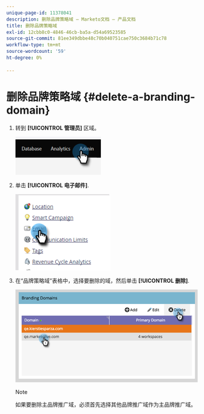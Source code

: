 ```yaml
---
unique-page-id: 11378041
description: 删除品牌策略域 — Marketo文档 — 产品文档
title: 删除品牌策略域
exl-id: 12cbb8c0-4846-46cb-ba5a-d54a69523585
source-git-commit: 81ee349dbbe48c70b040751cae750c3684b71c78
workflow-type: tm+mt
source-wordcount: '59'
ht-degree: 0%

---
```


# 删除品牌策略域 {#delete-a-branding-domain}

1. 转到 **[!UICONTROL 管理员]** 区域。

   ![](assets/delete-a-branding-domain-1.png)

1. 单击 **[!UICONTROL 电子邮件]**.

   ![](assets/delete-a-branding-domain-2.png)

1. 在“品牌策略域”表格中，选择要删除的域，然后单击 **[!UICONTROL 删除]**.

   ![](assets/delete-a-branding-domain-3.png)

   >[!NOTE]
   >
   >如果要删除主品牌推广域，必须首先选择其他品牌推广域作为主品牌推广域。
